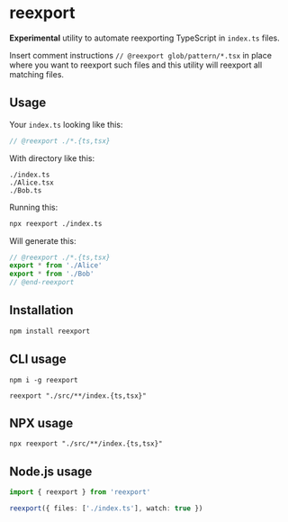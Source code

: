 # reexport

**Experimental** utility to automate reexporting TypeScript in `index.ts` files.

Insert comment instructions `// @reexport glob/pattern/*.tsx` in place where you want to reexport such files and this utility will reexport all matching files.

## Usage

Your `index.ts` looking like this:

```typescript
// @reexport ./*.{ts,tsx}
```

With directory like this:

```
./index.ts
./Alice.tsx
./Bob.ts
```

Running this:

```bash
npx reexport ./index.ts
```

Will generate this:

```typescript
// @reexport ./*.{ts,tsx}
export * from './Alice'
export * from './Bob'
// @end-reexport
```

## Installation

```bash
npm install reexport
```

## CLI usage

```
npm i -g reexport

reexport "./src/**/index.{ts,tsx}"
```

## NPX usage

```
npx reexport "./src/**/index.{ts,tsx}"
```


## Node.js usage

```typescript
import { reexport } from 'reexport'

reexport({ files: ['./index.ts'], watch: true })
```
